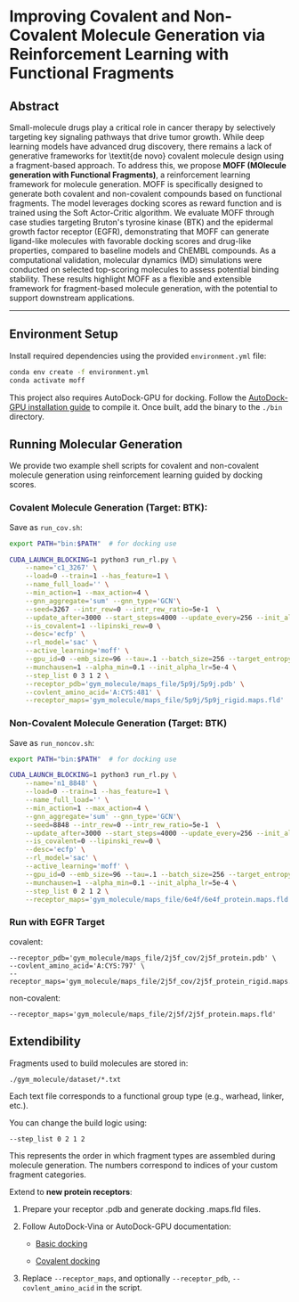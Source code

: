 # Improving Covalent and Non-Covalent Molecule Generation via Reinforcement Learning with Functional Fragments

## Abstract

Small-molecule drugs play a critical role in cancer therapy by selectively targeting key signaling pathways that drive tumor growth. While deep learning models have advanced drug discovery, there remains a lack of generative frameworks for \textit{de novo} covalent molecule design using a fragment-based approach. To address this, we propose **MOFF (MOlecule generation with Functional Fragments)**, a reinforcement learning framework for molecule generation. MOFF is specifically designed to generate both covalent and non-covalent compounds based on functional fragments. The model leverages docking scores as reward function and is trained using the Soft Actor-Critic algorithm. We evaluate MOFF through case studies targeting Bruton's tyrosine kinase (BTK) and the epidermal growth factor receptor (EGFR), demonstrating that MOFF can generate ligand-like molecules with favorable docking scores and drug-like properties, compared to baseline models and ChEMBL compounds. As a computational validation, molecular dynamics (MD) simulations were conducted on selected top-scoring molecules to assess potential binding stability. These results highlight MOFF as a flexible and extensible framework for fragment-based molecule generation, with the potential to support downstream applications.

---

## Environment Setup

Install required dependencies using the provided `environment.yml` file:

```bash
conda env create -f environment.yml
conda activate moff
```
This project also requires AutoDock-GPU for docking. Follow the [AutoDock-GPU installation guide](https://github.com/ccsb-scripps/AutoDock-GPU/wiki/Guideline-for-users) to compile it. Once built, add the binary to the `./bin` directory.

## Running Molecular Generation
We provide two example shell scripts for covalent and non-covalent molecule generation using reinforcement learning guided by docking scores.

### Covalent Molecule Generation (Target: BTK):
Save as `run_cov.sh`:
```bash
export PATH="bin:$PATH"  # for docking use

CUDA_LAUNCH_BLOCKING=1 python3 run_rl.py \
    --name='c1_3267' \
    --load=0 --train=1 --has_feature=1 \
    --name_full_load='' \
    --min_action=1 --max_action=4 \
    --gnn_aggregate='sum' --gnn_type='GCN'\
    --seed=3267 --intr_rew=0 --intr_rew_ratio=5e-1  \
    --update_after=3000 --start_steps=4000 --update_every=256 --init_alpha=1. \
    --is_covalent=1 --lipinski_rew=0 \
    --desc='ecfp' \
    --rl_model='sac' \
    --active_learning='moff' \
    --gpu_id=0 --emb_size=96 --tau=.1 --batch_size=256 --target_entropy=0.1 \
    --munchausen=1 --alpha_min=0.1 --init_alpha_lr=5e-4 \
    --step_list 0 3 1 2 \
    --receptor_pdb='gym_molecule/maps_file/5p9j/5p9j.pdb' \
    --covlent_amino_acid='A:CYS:481' \
    --receptor_maps='gym_molecule/maps_file/5p9j/5p9j_rigid.maps.fld'
```

### Non-Covalent Molecule Generation (Target: BTK)
Save as `run_noncov.sh`:
```bash
export PATH="bin:$PATH"  # for docking use

CUDA_LAUNCH_BLOCKING=1 python3 run_rl.py \
    --name='n1_8848' \
    --load=0 --train=1 --has_feature=1 \
    --name_full_load='' \
    --min_action=1 --max_action=4 \
    --gnn_aggregate='sum' --gnn_type='GCN'\
    --seed=8848 --intr_rew=0 --intr_rew_ratio=5e-1  \
    --update_after=3000 --start_steps=4000 --update_every=256 --init_alpha=1. \
    --is_covalent=0 --lipinski_rew=0 \
    --desc='ecfp' \
    --rl_model='sac' \
    --active_learning='moff' \
    --gpu_id=0 --emb_size=96 --tau=.1 --batch_size=256 --target_entropy=0.1 \
    --munchausen=1 --alpha_min=0.1 --init_alpha_lr=5e-4 \
    --step_list 0 2 1 2 \
    --receptor_maps='gym_molecule/maps_file/6e4f/6e4f_protein.maps.fld'
```
### Run with EGFR Target
covalent:
```
--receptor_pdb='gym_molecule/maps_file/2j5f_cov/2j5f_protein.pdb' \
--covlent_amino_acid='A:CYS:797' \
--receptor_maps='gym_molecule/maps_file/2j5f_cov/2j5f_protein_rigid.maps.fld'
```
non-covalent:
```
--receptor_maps='gym_molecule/maps_file/2j5f/2j5f_protein.maps.fld'
```


## Extendibility
Fragments used to build molecules are stored in:
```
./gym_molecule/dataset/*.txt
```
Each text file corresponds to a functional group type (e.g., warhead, linker, etc.).

You can change the build logic using:

```
--step_list 0 2 1 2
```

This represents the order in which fragment types are assembled during molecule generation. The numbers correspond to indices of your custom fragment categories.


Extend to **new protein receptors**:

1. Prepare your receptor .pdb and generate docking .maps.fld files.

2. Follow AutoDock-Vina or AutoDock-GPU documentation:

    * [Basic docking](https://autodock-vina.readthedocs.io/en/latest/docking_basic.html)

    * [Covalent docking](https://autodock-vina.readthedocs.io/en/latest/docking_flexible.html)

3. Replace `--receptor_maps`, and optionally `--receptor_pdb`, `--covlent_amino_acid` in the script.
